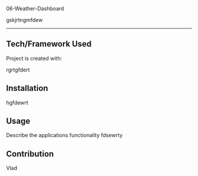 

06-Weather-Dashboard

gskjrtngmfdew

---------
## Tech/Framework Used

Project is created with:

rgrtgfdert

## Installation

hgfdewrt

## Usage

Describe the applications functionality
fdsewrty

## Contribution

Vlad

